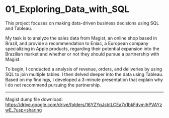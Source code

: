 # 01_Exploring_Data_with_SQL
This project focuses on making data-driven business decisions using SQL and Tableau. 

My task is to analyze the sales data from Magist, an online shop based in Brazil, and provide a recommendation to Eniac, a European company specializing in Apple products, regarding their potential expansion into the Brazilian market and whether or not they should pursue a partnership with Magist.

To begin, I conducted a  analysis of revenue, orders, and deliveries by using SQL to join multiple tables. I then delved deeper into the data using Tableau. Based on my findings, I developed a  3-minute presentation that explain why I do not recommend pursuing the partnership.


---

Magist dump file download: https://drive.google.com/drive/folders/16YZYqJsbtLCEa7x1bkFdvmIhPVAYzwE_?usp=sharing
